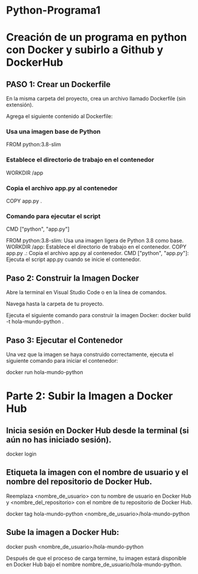 ﻿# Python-Programa1
# Creación de un programa en python con Docker y subirlo a Github y DockerHub

## PASO 1: Crear un Dockerfile
En la misma carpeta del proyecto, crea un archivo llamado Dockerfile (sin extensión).

Agrega el siguiente contenido al Dockerfile:
### Usa una imagen base de Python
FROM python:3.8-slim

### Establece el directorio de trabajo en el contenedor
WORKDIR /app

### Copia el archivo app.py al contenedor
COPY app.py .

### Comando para ejecutar el script
CMD ["python", "app.py"]


FROM python:3.8-slim: Usa una imagen ligera de Python 3.8 como base.
WORKDIR /app: Establece el directorio de trabajo en el contenedor.
COPY app.py .: Copia el archivo app.py al contenedor.
CMD ["python", "app.py"]: Ejecuta el script app.py cuando se inicie el contenedor.

## Paso 2: Construir la Imagen Docker
Abre la terminal en Visual Studio Code o en la línea de comandos.

Navega hasta la carpeta de tu proyecto.

Ejecuta el siguiente comando para construir la imagen Docker:
docker build -t hola-mundo-python .

## Paso 3: Ejecutar el Contenedor
Una vez que la imagen se haya construido correctamente, ejecuta el siguiente comando para iniciar el contenedor:

docker run hola-mundo-python

# Parte 2: Subir la Imagen a Docker Hub
## Inicia sesión en Docker Hub desde la terminal (si aún no has iniciado sesión).

docker login

## Etiqueta la imagen con el nombre de usuario y el nombre del repositorio de Docker Hub.

Reemplaza <nombre_de_usuario> con tu nombre de usuario en Docker Hub y <nombre_del_repositorio> con el nombre de tu repositorio de Docker Hub.

docker tag hola-mundo-python <nombre_de_usuario>/hola-mundo-python

## Sube la imagen a Docker Hub:

docker push <nombre_de_usuario>/hola-mundo-python

Después de que el proceso de carga termine, tu imagen estará disponible en Docker Hub bajo el nombre nombre_de_usuario/hola-mundo-python.
